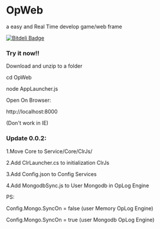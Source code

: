 OpWeb
=====
a easy and Real Time develop game/web frame

[![Bitdeli Badge](https://d2weczhvl823v0.cloudfront.net/icesun963/opweb/trend.png)](https://bitdeli.com/free "Bitdeli Badge")

### Try it now!!

Download and unzip to a folder

cd OpWeb

node AppLauncher.js

Open On Browser:

http://localhost:8000

(Don't work in IE)


### Update 0.0.2:

1.Move Core to Service/Core/ClrJs/

2.Add ClrLauncher.cs to initialization ClrJs

3.Add Config.json to Config Services

4.Add MongodbSync.js to User Mongodb in OpLog Engine

PS:

Config.Mongo.SyncOn = false (user Memory OpLog Engine)

Config.Mongo.SyncOn = true (user Mongodb OpLog Engine)


